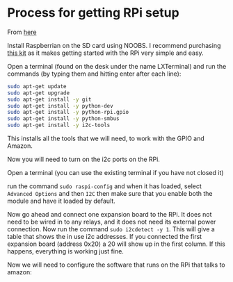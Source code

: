 # Process for getting RPi setup

From [here](https://learn.adafruit.com/adafruits-raspberry-pi-lesson-4-gpio-setup/configuring-i2c)

Install Raspberrian on the SD card using NOOBS. I recommend purchasing
[this kit](https://www.adafruit.com/products/3058) as it makes getting started
with the RPi very simple and easy.

Open a terminal (found on the desk under the name LXTerminal) and run the
commands (by typing them and hitting enter after each line):

```bash
sudo apt-get update
sudo apt-get upgrade
sudo apt-get install -y git
sudo apt-get install -y python-dev
sudo apt-get install -y python-rpi.gpio
sudo apt-get install -y python-smbus
sudo apt-get install -y i2c-tools
```

This installs all the tools that we will need, to work with the GPIO and Amazon.

Now you will need to turn on the i2c ports on the RPi.

Open a terminal (you can use the existing terminal if you have not closed it)

run the command `sudo raspi-config` and when it has loaded, select
`Advanced Options` and then `I2C` then make sure that you enable both the module
and have it loaded by default.

Now go ahead and connect one expansion board to the RPi. It does not need to be
wired in to any relays, and it does not need its external power connection. Now
run the command `sudo i2cdetect -y 1`. This will give a table that shows the in
use i2c addresses. If you connected the first expansion board (address 0x20) a
20 will show up in the first column. If this happens, everything is working just
fine.

Now we will need to configure the software that runs on the RPi that talks to
amazon:
